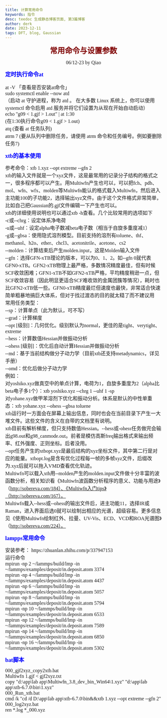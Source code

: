 ```yaml
---
title: 计算常用命令
keywords: 指令
desc: teedoc 生成静态博客页面, 第3篇博客
author: derk
date: 2023-12-11
tags: DFT, blog, Gaussian
---
```






<strong><center><font face="微软雅黑" color=maroon size=5>常用命令与设置参数</font></center></strong>
<center><font face="Consolas" size=3>06/12-23 by Qiao</font></center>


<strong><font face="微软雅黑" color=blue size=4>定时执行命令at</font></strong><br><br><font face="Consolas" size=3>at -V 「查看是否安装at命令」</font><br><font face="Consolas" size=3>sudo systemctl enable --now atd</font><br><font face="Consolas" size=3>（启动 at 守护进程，称为 atd 。 在大多数 Linux 系统上，你可以使用 systemctl 命令启用 atd 服务并将它们设置为从现在开始自动启动）</font><br><font face="Consolas" size=3>echo "g09 < 1.gjf > 1.out" | at 1:30 </font><br><font face="Consolas" size=3>(在1:30执行命令g09 < 1.gjf > 1.out)</font><br><font face="Consolas" size=3>atq (查看 at 任务队列)</font><br><font face="Consolas" size=3>atrm 7 (要从队列中删除任务，请使用 atrm 命令和任务编号。例如要删除任务7)</font><br>

<strong><font face="微软雅黑" color=blue size=4>xtb的基本使用</font></strong><br>

<font face="Consolas" size=3>参考命令：xtb 1.xyz --opt extreme --gfn 2  
xtb的输入文件就是一个xyz文件，这是最常用的记录分子结构的格式之一，很多程序都可以产生。用Multiwfn产生也可以，可以把fch、pdb、mol、wfn、wfx、molden等Multiwfn能认的格式载入Multiwfn，然后进入主功能100的子功能2，选择输出xyz文件。由于这个文件格式非常简单，比如自己把Gaussian的.gjf文件编辑一下产生也可以。<br>
xtb的详细使用说明也可以通过xtb -h查看。几个比较常用的选项如下<br>
-c或--chrg：设定体系净电荷 <br>
-u或--uhf：设定alpha电子数减beta电子数（相当于自旋多重度减1）<br>
-g或--gbsa：使用隐式溶剂模型。目前支持的溶剂有toluene、thf、methanol、h2o、ether、chcl3、acetonitrile、acetone、cs2<br>
--molden：计算结束后产生molden.input，这是Molden输入文件 <br>
--gfn：选择GFN-xTB理论的版本，可以为0、1、2。如--gfn 0就代表GFN0-xTB。GFN2-xTB物理上最严格，多数情况精度最佳，但有时候SCF收敛困难；GFN1-xTB不如GFN2-xTB严格，平均精度稍逊一点，但SCF收敛容易（因此明显更适合SCF难收敛的金属团簇等情况），耗时也比GFN2-xTB低一些。GFN0-xTB精度最烂但速度也最快，非常适合快速简单粗暴地搞巨大体系，但对于找过渡态的目的就太糙了而不建议用<br>
常用任务类型：<br>
--sp：计算单点（此为默认，可不写）<br>
--grad：计算梯度<br>
--opt [级别]：几何优化。级别默认为normal，更佳的是tight、verytight、extreme<br>
--hess：计算数值Hessian并做振动分析<br>
--ohess [级别]：优化后自动计算Hessian并做振动分析<br>
--md：基于当前结构做分子动力学（目前xtb还支持metadynamics，详见手册）<br>
--omd：优化后做分子动力学<br>
例如：<br>
对yoshiko.xyz做真空中的单点计算，电荷为1，自旋多重度为2（alpha比beta电子多1个）：xtb yoshiko.xyz --chrg 1 --uhf 1 -sp<br> 
对yohane.xyz做甲苯溶剂下优化和振动分析。体系是默认的中性单重态：xtb yohane.xyz --ohess --gbsa toluene  
xtb运行时一方面会在屏幕上输出信息，同时也会在当前目录下产生一大堆文件。这些文件的含义在自带的文档里有说明。  
xtb目前有解析梯度，但只支持数值Hessian。--hess或-ohess任务做完会输出g98.out和g98_canmode.out。前者是模仿高斯freq输出格式来输出频率、红外强度、正则坐标。后者没用。  
--opt任务产生的xtbopt.xyz是最后结构的xyz坐标文件，其中第二行是对应的能量。xtbopt.log是含有优化过程每一帧的多帧xyz文件，后缀改为.xyz后就可以拖入VMD查看优化轨迹。  
Multiwfn可以载入xtb用--molden产生的molden.input文件做十分丰富的波函数分析，相关知识看《Multiwfn波函数分析程序的意义、功能与用途》（http://sobereva.com/184）、《Multiwfn入门tips》（http://sobereva.com/167）。  
Multiwfn载入--hess或--ohess的输出文件后，进主功能11，选择IR或Raman，进入界面后选0就可以绘制出相应的光谱，超级容易。更多信息见《使用Multiwfn绘制红外、拉曼、UV-Vis、ECD、VCD和ROA光谱图》（http://sobereva.com/224）。</font><br>
  
<strong><font face="微软雅黑" color=blue size=4>lampps常用命令</font></strong><br>

<font face="Consolas" size=3>
安装参考： https://zhuanlan.zhihu.com/p/337947153<br>
运行命令<br> 
mpirun -np 2 ~/lammps/build/lmp -in ~/lammps/examples/deposit/in.deposit.atom 3374<br>
mpirun -np 4 ~/lammps/build/lmp -in ~/lammps/examples/deposit/in.deposit.atom 4437<br>
mpirun -np 6 ~/lammps/build/lmp -in ~/lammps/examples/deposit/in.deposit.atom 5057<br>
mpirun -np 8 ~/lammps/build/lmp -in ~/lammps/examples/deposit/in.deposit.atom 5794<br>
mpirun -np 10 ~/lammps/build/lmp -in ~/lammps/examples/deposit/in.deposit.atom 6533<br>
mpirun -np 12 ~/lammps/build/lmp -in ~/lammps/examples/deposit/in.deposit.atom 7589<br>
mpirun -np 14 ~/lammps/build/lmp -in ~/lammps/examples/deposit/in.deposit.atom 6850<br>
mpirun -np 16 ~/lammps/build/lmp -in ~/lammps/examples/deposit/in.deposit.atom 5302</font><br>

<strong><font face="微软雅黑" color=blue size=4>bat脚本</font></strong><br>

<font face="Consolas" size=3>
000_gjf2xyz_copy2xtb.bat<br>
Multiwfn 1.gjf < gjf2xyz.txt<br>
copy "d:\app\lab app\Multiwfn_3.8_dev_bin_Win64\1.xyz" "d:\app\lab app\xtb-6.7.0\bin\1.xyz"<br>
000_Run_xtb.bat<br>
cmd /k "cd /d D:\app\lab app\xtb-6.7.0\bin&&xtb 1.xyz --opt extreme --gfn 2"<br>
000_log2xyz.bat<br>
ren *.log *_000.xyz</font><br>

